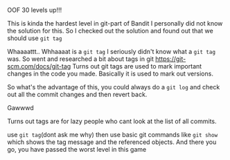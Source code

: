OOF 30 levels up!!!

This is kinda the hardest level in git-part of Bandit
I personally did not know the solution for this. So I checked out the solution and found out that we should use `git tag`

Whaaaattt.. Whhaaaat is a `git tag`
I seriously didn't know what a `git tag` was. So went and researched a bit about tags in git https://git-scm.com/docs/git-tag
Turns out git tags are used to mark important changes in the code you made. Basically it is used to mark out versions.

So what's the advantage of this, you could always do a `git log` and check out all the commit changes and then revert back.

Gawwwd

Turns out tags are for lazy people who cant look at the list of all commits.

use `git tag`(dont ask me why)
then use basic git commands like `git show` which shows the tag message and the referenced objects.
And there you go, you have passed the worst level in this game
